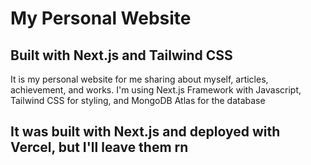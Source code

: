 # My Personal Website

## Built with Next.js and Tailwind CSS

It is my personal website for me sharing about myself, articles, achievement, and works.
I'm using Next.js Framework with Javascript, Tailwind CSS for styling, and MongoDB Atlas for the database

## It was built with Next.js and deployed with Vercel, but I'll leave them rn

